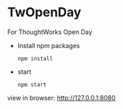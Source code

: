 # TwOpenDay
For ThoughtWorks Open Day

  - Install npm packages

        npm install

  - start

        npm start

view in browser: http://127.0.0.1:8080
